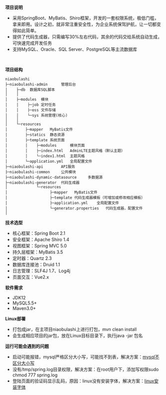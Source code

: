 **项目说明** 
- 采用SpringBoot、MyBatis、Shiro框架，开发的一套权限系统，极低门槛，拿来即用。设计之初，就非常注重安全性，为企业系统保驾护航，让一切都变得如此简单。
- 提供了代码生成器，只需编写30%左右代码，其余的代码交给系统自动生成，可快速完成开发任务
- 支持MySQL、Oracle、SQL Server、PostgreSQL等主流数据库
<br>


**项目结构** 
```
niaobulashi
├─niaobulashi-admin      管理后台
│    ├─db  数据库SQL脚本
│    │ 
│    ├─modules  模块
│    │    ├─job 定时任务
│    │    ├─oss 文件存储
│    │    └─sys 系统管理(核心)
│    │ 
│    └─resources 
│        ├─mapper   MyBatis文件
│        ├─statics  静态资源
│        ├─template 系统页面
│        │    ├─modules      模块页面
│        │    ├─index.html   AdminLTE主题风格（默认主题）
│        │    └─index1.html  主题风格
│        └─application.yml   全局配置文件
├─niaobulashi-api        API服务
├─niaobulashi-common     公共模块
├─niaobulashi-dynamic-datasource     多数据源
├─niaobulashi-generator  代码生成器
│             └─resources 
│                   ├─mapper   MyBatis文件
│                   ├─template 代码生成器模板（可增加或修改相应模板）
│                   ├─application.yml    全局配置文件
│                   └─generator.properties   代码生成器，配置文件
│
```

**技术选型**

- 核心框架：Spring Boot 2.1
- 安全框架：Apache Shiro 1.4
- 视图框架：Spring MVC 5.0
- 持久层框架：MyBatis 3.5
- 定时器：Quartz 2.3
- 数据库连接池：Druid 1.1
- 日志管理：SLF4J 1.7、Log4j
- 页面交互：Vue2.x

**软件需求**

- JDK12
- MySQL5.5+
- Maven3.0+


**Linux部署**

- 打包成jar，在主项目niaobulashi上进行打包，mvn clean install
- 会生成相应项目的jar包，放在Linux目标目录下，执行java -jar 包名


**运行可能会遇到的问题**
- 启动可能报错，mysql严格区分大小写，可能找不到表，解决方案：[mysql不区分大小写](https://www.cnblogs.com/jr1260/p/6529235.html)
- 没有/tmp/spring.log目录权限，解决方案：在root用户下，添加写权限sudo chmod 777 spring.log
- 登陆页面的验证码显示乱码，原因：linux没有安装字体，解决方案：[linux安装字体](https://blog.csdn.net/wangxintong_1992/article/details/81194896)


